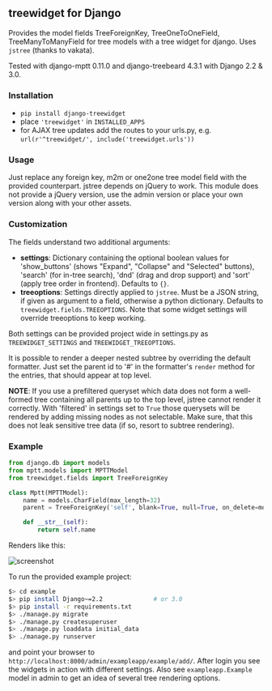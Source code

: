 ## treewidget for Django ##

Provides the model fields TreeForeignKey, TreeOneToOneField, TreeManyToManyField
for tree models with a tree widget for django. Uses `jstree` (thanks to vakata).

Tested with django-mptt 0.11.0 and django-treebeard 4.3.1 with Django 2.2 & 3.0.


### Installation ###

- `pip install django-treewidget`
- place `'treewidget'` in `INSTALLED_APPS`
- for AJAX tree updates add the routes to your urls.py,
e.g. `url(r'^treewidget/', include('treewidget.urls'))`


### Usage ###

Just replace any foreign key, m2m or one2one tree model field with the provided counterpart.
jstree depends on jQuery to work. This module does not provide a jQuery version, use the
admin version or place your own version along with your other assets.


### Customization ###

The fields understand two additional arguments:

- **settings**: Dictionary containing the optional boolean values for 'show_buttons'
(shows "Expand", "Collapse" and "Selected" buttons), 'search' (for in-tree search),
'dnd' (drag and drop support) and 'sort' (apply tree order in frontend). Defaults to `{}`.
- **treeoptions**: Settings directly applied to `jstree`. Must be a JSON string, if given as
argument to a field, otherwise a python dictionary. Defaults to `treewidget.fields.TREEOPTIONS`.
Note that some widget settings will override treeoptions to keep working.

Both settings can be provided project wide in settings.py as `TREEWIDGET_SETTINGS` and
`TREEWIDGET_TREEOPTIONS`.

It is possible to render a deeper nested subtree by overriding the default
formatter. Just set the parent id to '#' in the formatter's `render` method for the entries,
that should appear at top level.

**NOTE**: If you use a prefiltered queryset which data does not form a well-formed tree
containing all parents up to the top level, jstree cannot render it correctly.
With 'filtered' in settings set to `True` those querysets will be rendered by
adding missing nodes as not selectable. Make sure, that this does not leak
sensitive tree data (if so, resort to subtree rendering).

### Example ###
```python
from django.db import models
from mptt.models import MPTTModel
from treewidget.fields import TreeForeignKey

class Mptt(MPTTModel):
    name = models.CharField(max_length=32)
    parent = TreeForeignKey('self', blank=True, null=True, on_delete=models.CASCADE)

    def __str__(self):
        return self.name
```

Renders like this:

![screenshot](https://github.com/jerch/django-treewidget/raw/master/screenshot.png  "screenshot")


To run the provided example project:

```bash
$> cd example
$> pip install Django~=2.2              # or 3.0
$> pip install -r requirements.txt
$> ./manage.py migrate
$> ./manage.py createsuperuser
$> ./manage.py loaddata initial_data
$> ./manage.py runserver
```

and point your browser to `http://localhost:8000/admin/exampleapp/example/add/`.
After login you see the widgets in action with different settings.
Also see `exampleapp.Example` model in admin to get an idea of several tree rendering options.